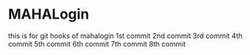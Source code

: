 # MAHALogin
this is for git hooks  of mahalogin
1st commit
2nd commit
3rd commit
4th commit
5th commit
6th commit
7th commit
8th commit
